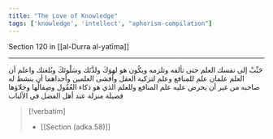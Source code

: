 ```yaml
---
title: "The Love of Knowledge"
tags: ['knowledge', 'intellect', "aphorism-compilation"]
---
```


 Section 120 in [[al-Durra al-yatīma]]

---
حَبِّبْ إلى نفسك العلم حتى تألفه وتلزمه ويكُون هو لهوَكَ ولذَّتَك وسَلْوتَكَ وبُلغتك واعلم أن العلم علمان علم للمنافع وعلم لتزكية العقل وأفشى العلمين وأجداهما أن ينشط له صاحبه من غير أن يحرض عليه علم المنافع وللعلم الذي هو ذكاء العُقُول وصِقالُها وجلاؤها فضيلة منزلة عند أهل الفضل في الألباب

> [!verbatim]
> - [[Section (adka.58)]]
